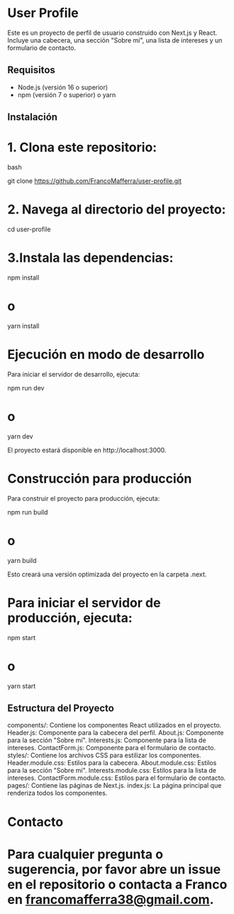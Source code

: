 # User Profile

Este es un proyecto de perfil de usuario construido con Next.js y React. Incluye una cabecera, una sección "Sobre mí", una lista de intereses y un formulario de contacto.

## Requisitos

- Node.js (versión 16 o superior)
- npm (versión 7 o superior) o yarn

## Instalación

# 1. Clona este repositorio:

bash

git clone <https://github.com/FrancoMafferra/user-profile.git>

# 2. Navega al directorio del proyecto:

cd user-profile

# 3.Instala las dependencias:

npm install
# o
yarn install

# Ejecución en modo de desarrollo

Para iniciar el servidor de desarrollo, ejecuta:

npm run dev
# o
yarn dev

El proyecto estará disponible en http://localhost:3000.

# Construcción para producción

Para construir el proyecto para producción, ejecuta:

npm run build
# o
yarn build

Esto creará una versión optimizada del proyecto en la carpeta .next.

# Para iniciar el servidor de producción, ejecuta:

npm start
# o
yarn start

## Estructura del Proyecto


components/: Contiene los componentes React utilizados en el proyecto.
Header.js: Componente para la cabecera del perfil.
About.js: Componente para la sección "Sobre mí".
Interests.js: Componente para la lista de intereses.
ContactForm.js: Componente para el formulario de contacto.
styles/: Contiene los archivos CSS para estilizar los componentes.
Header.module.css: Estilos para la cabecera.
About.module.css: Estilos para la sección "Sobre mí".
Interests.module.css: Estilos para la lista de intereses.
ContactForm.module.css: Estilos para el formulario de contacto.
pages/: Contiene las páginas de Next.js.
index.js: La página principal que renderiza todos los componentes.

# Contacto

# Para cualquier pregunta o sugerencia, por favor abre un issue en el repositorio o contacta a Franco en francomafferra38@gmail.com.



